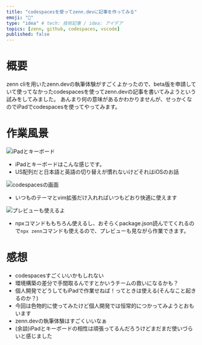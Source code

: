 ```yaml
---
title: "codespacesを使ってzenn.devに記事を作ってみる"
emoji: "📝"
type: "idea" # tech: 技術記事 / idea: アイデア
topics: [zenn, github, codespaces, vscode]
published: false
---
```


# 概要

zenn cliを用いたzenn.devの執筆体験がすごくよかったので、beta版を申請していて使ってなかったcodespacesを使ってzenn.devの記事を書いてみようという試みをしてみました。
あんまり何の意味があるかわかりませんが、せっかくなのでiPadでcodespacesを使ってやってみます。

# 作業風景

![iPadとキーボード](https://storage.googleapis.com/zenn-user-upload/6t1t6wlcz8jal1bxpnj3mmcz31ph)

- iPadとキーボードはこんな感じです。
- US配列だと日本語と英語の切り替えが慣れないけどそれはiOSのお話

![codespacesの画面](https://storage.googleapis.com/zenn-user-upload/4en48zrc5oze2q5aiwsw9cj27wop)

- いつものテーマとvim拡張だけ入れればいつもどおり快適に使えます

![プレビューも使えるよ](https://storage.googleapis.com/zenn-user-upload/vtqc0yskn0uymm7rib20y6wv03rw)

- npxコマンドももちろん使えるし、おそらくpackage.json読んでてくれるので`npx zenn`コマンドも使えるので、プレビューも見ながら作業できます。

# 感想
- codespacesすごくいいかもしれない
- 環境構築の差分で手間取るんですとかいうチームの救いになるかも？
- 個人開発でどうしてもiPadで作業せねば！ってときは使える(そんなこと起きるのか？)
- 今回は色物的に使ってみたけど個人開発では恒常的につかってみようとおもいます
- zenn.devの執筆体験はすごくいいなぁ
- (余談)iPadとキーボードの相性は頑張ってるんだろうけどまだまだ使いづらいと感じました
